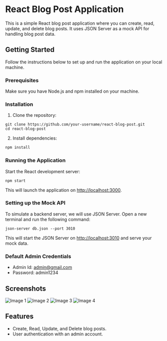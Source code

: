 # React Blog Post Application

This is a simple React blog post application where you can create, read, update, and delete blog posts. It uses JSON Server as a mock API for handling blog post data.

## Getting Started

Follow the instructions below to set up and run the application on your local machine.

### Prerequisites

Make sure you have Node.js and npm installed on your machine.

### Installation

1. Clone the repository:

```
git clone https://github.com/your-username/react-blog-post.git
cd react-blog-post
```

2. Install dependencies:

```bash
npm install
```

### Running the Application

Start the React development server:

```
npm start
```

This will launch the application on [http://localhost:3000](http://localhost:3000).

### Setting up the Mock API

To simulate a backend server, we will use JSON Server. Open a new terminal and run the following command:

``` json-server db.json --port 3010 ```

This will start the JSON Server on [http://localhost:3010](http://localhost:3010) and serve your mock data.

### Default Admin Credentials

- Admin Id: admin@gmail.com
- Password: admin1234

## Screenshots

![Image 1](src/Assets/Images/image1.png)
![Image 2](src/Assets/Images/image2.png)
![Image 3](src/Assets/Images/image3.png)
![Image 4](src/Assets/Images/image4.png)

## Features

- Create, Read, Update, and Delete blog posts.
- User authentication with an admin account.


